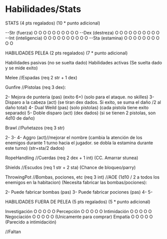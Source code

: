# Habilidades/Stats

STATS (4 pts regalados) (10 * punto adicional)

--Str (fuerza) O O O O O O O O O O
--Dex (destreza) O O O O O O O O O O
--Int (inteligencia) O O O O O O O O O O
--Sta (estamina) O O O O O O O O O O




HABILIDADES PELEA (2 pts regalados) (7 * punto adicional)



Habilidades pasivas (no se suelta dado)
Habilidades activas (Se suelta dado y se mide exito)

Melee //Espadas (req 2 str + 1 dex)

Gunfire //Pistolas (req 3 dex):

2- Mejora de punteria (pas) (exito 6+) (solo para el ataque. no skilles)
3- Disparo a la cabeza (act) (se tiran dex dados. Si exito, se suma el daño /2 al daño total)
4- Dual Weild (pas) (solo pistolas) (cada pistola tiene exito separado)
5- Doble disparo (act) (dex dados) (si se tienen 2 pistolas, son 4d10 de daño)

Brawl //Puñetazos (req 3 str)

2-
3-
4- Aggro  (act)//mejorar el nombre (cambia la atención de los enemigos durante 1 turno hacia el jugador. se dobla la estamina durante este turno) (str+sta/2 dados)

RopeHandling //Cuerdas (req 2 dex + 1 int) (CC. Amarrar stunea)

Shields //Escudos (req 1 str + 2 sta) (Chance de bloqueo/parry)

ThrowingPot //Bombas, pociones, etc (req 3 int) //AOE (1d10 / 2 a todos los enemigos en la habitacion) (Necesita fabricar las bombas/pociones):

2- Puede fabricar bombas (pas)
3- Puede fabricar pociones (pas)
4-
5-


HABILIDADES FUERA DE PELEA (5 pts regalados) (5 * punto adicional)

Investigación O O O O O
Percepción O O O O O
Intimidación O O O O O
Negociación O O O O O (Unicamente para comprar)
Empatía O O O O O (Parecido a intimidación)

//Faltan
